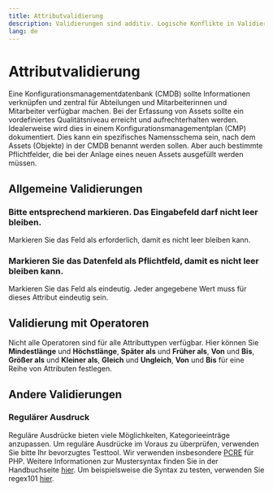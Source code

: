 ```yaml
---
title: Attributvalidierung
description: Validierungen sind additiv. Logische Konflikte in Validierungen können verhindern, dass Benutzer Werte zu diesem Attribut hinzufügen.
lang: de
---
```


# Attributvalidierung

Eine Konfigurationsmanagementdatenbank (CMDB) sollte Informationen verknüpfen und zentral für Abteilungen und Mitarbeiterinnen und Mitarbeiter verfügbar machen. Bei der Erfassung von Assets sollte ein vordefiniertes Qualitätsniveau erreicht und aufrechterhalten werden. Idealerweise wird dies in einem Konfigurationsmanagementplan (CMP) dokumentiert. Dies kann ein spezifisches Namensschema sein, nach dem Assets (Objekte) in der CMDB benannt werden sollen. Aber auch bestimmte Pflichtfelder, die bei der Anlage eines neuen Assets ausgefüllt werden müssen.

## Allgemeine Validierungen

### Bitte entsprechend markieren. Das Eingabefeld darf nicht leer bleiben.

Markieren Sie das Feld als erforderlich, damit es nicht leer bleiben kann.

### Markieren Sie das Datenfeld als Pflichtfeld, damit es nicht leer bleiben kann.

Markieren Sie das Feld als eindeutig. Jeder angegebene Wert muss für dieses Attribut eindeutig sein.

## Validierung mit Operatoren

Nicht alle Operatoren sind für alle Attributtypen verfügbar. Hier können Sie **Mindestlänge** und  **Höchstlänge**, **Später als** und  **Früher als**, **Von** und  **Bis**, **Größer als** und   **Kleiner als**, **Gleich** und  **Ungleich**, **Von** und **Bis** für eine Reihe von Attributen festlegen.

## Andere Validierungen

### Regulärer Ausdruck

Reguläre Ausdrücke bieten viele Möglichkeiten, Kategorieeinträge anzupassen. Um reguläre Ausdrücke im Voraus zu überprüfen, verwenden Sie bitte Ihr bevorzugtes Testtool. Wir verwenden insbesondere [PCRE](https://en.wikipedia.org/wiki/Perl_Compatible_Regular_Expressions) für PHP. Weitere Informationen zur Mustersyntax finden Sie in der Handbuchseite [hier](https://www.php.net/manual/en/reference.pcre.pattern.syntax.php). Um beispielsweise die Syntax zu testen, verwenden Sie regex101 [hier](https://regex101.com/).
